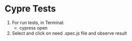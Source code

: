 # Cypre Tests

1. For run tests, in Terminal: 
    - cypress open
2. Select and click on need .spec.js file and observe result